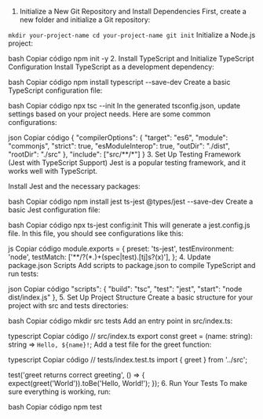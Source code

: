 1. Initialize a New Git Repository and Install Dependencies
First, create a new folder and initialize a Git repository:

`
mkdir your-project-name
cd your-project-name
git init
`
Initialize a Node.js project:

bash
Copiar código
npm init -y
2. Install TypeScript and Initialize TypeScript Configuration
Install TypeScript as a development dependency:

bash
Copiar código
npm install typescript --save-dev
Create a basic TypeScript configuration file:

bash
Copiar código
npx tsc --init
In the generated tsconfig.json, update settings based on your project needs. Here are some common configurations:

json
Copiar código
{
  "compilerOptions": {
    "target": "es6",
    "module": "commonjs",
    "strict": true,
    "esModuleInterop": true,
    "outDir": "./dist",
    "rootDir": "./src"
  },
  "include": ["src/**/*"]
}
3. Set Up Testing Framework (Jest with TypeScript Support)
Jest is a popular testing framework, and it works well with TypeScript.

Install Jest and the necessary packages:

bash
Copiar código
npm install jest ts-jest @types/jest --save-dev
Create a basic Jest configuration file:

bash
Copiar código
npx ts-jest config:init
This will generate a jest.config.js file. In this file, you should see configurations like this:

js
Copiar código
module.exports = {
  preset: 'ts-jest',
  testEnvironment: 'node',
  testMatch: ['**/?(*.)+(spec|test).[tj]s?(x)'],
};
4. Update package.json Scripts
Add scripts to package.json to compile TypeScript and run tests:

json
Copiar código
"scripts": {
  "build": "tsc",
  "test": "jest",
  "start": "node dist/index.js"
},
5. Set Up Project Structure
Create a basic structure for your project with src and tests directories:

bash
Copiar código
mkdir src tests
Add an entry point in src/index.ts:

typescript
Copiar código
// src/index.ts
export const greet = (name: string): string => `Hello, ${name}!`;
Add a test file for the greet function:

typescript
Copiar código
// tests/index.test.ts
import { greet } from '../src';

test('greet returns correct greeting', () => {
  expect(greet('World')).toBe('Hello, World!');
});
6. Run Your Tests
To make sure everything is working, run:

bash
Copiar código
npm test
